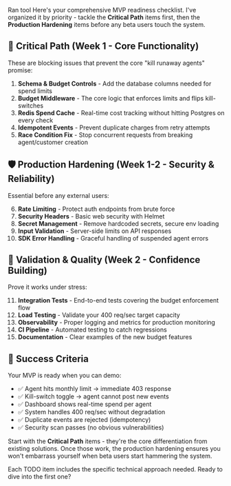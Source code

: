 Ran tool
Here's your comprehensive MVP readiness checklist. I've organized it by priority - tackle the **Critical Path** items first, then the **Production Hardening** items before any beta users touch the system.

## 🚨 Critical Path (Week 1 - Core Functionality)

These are blocking issues that prevent the core "kill runaway agents" promise:

1. **Schema & Budget Controls** - Add the database columns needed for spend limits
2. **Budget Middleware** - The core logic that enforces limits and flips kill-switches  
3. **Redis Spend Cache** - Real-time cost tracking without hitting Postgres on every check
4. **Idempotent Events** - Prevent duplicate charges from retry attempts
5. **Race Condition Fix** - Stop concurrent requests from breaking agent/customer creation

## 🛡️ Production Hardening (Week 1-2 - Security & Reliability)

Essential before any external users:

6. **Rate Limiting** - Protect auth endpoints from brute force
7. **Security Headers** - Basic web security with Helmet
8. **Secret Management** - Remove hardcoded secrets, secure env loading
9. **Input Validation** - Server-side limits on API responses
10. **SDK Error Handling** - Graceful handling of suspended agent errors

## 🧪 Validation & Quality (Week 2 - Confidence Building)

Prove it works under stress:

11. **Integration Tests** - End-to-end tests covering the budget enforcement flow
12. **Load Testing** - Validate your 400 req/sec target capacity  
13. **Observability** - Proper logging and metrics for production monitoring
14. **CI Pipeline** - Automated testing to catch regressions
15. **Documentation** - Clear examples of the new budget features

## 🎯 Success Criteria

Your MVP is ready when you can demo:
- ✅ Agent hits monthly limit → immediate 403 response
- ✅ Kill-switch toggle → agent cannot post new events
- ✅ Dashboard shows real-time spend per agent
- ✅ System handles 400 req/sec without degradation
- ✅ Duplicate events are rejected (idempotency)
- ✅ Security scan passes (no obvious vulnerabilities)

Start with the **Critical Path** items - they're the core differentiation from existing solutions. Once those work, the production hardening ensures you won't embarrass yourself when beta users start hammering the system.

Each TODO item includes the specific technical approach needed. Ready to dive into the first one?
